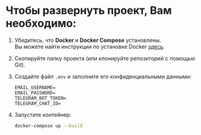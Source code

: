 # Чтобы развернуть проект, Вам необходимо:

1. Убедитесь, что **Docker** и **Docker Compose** установлены.  
   Вы можете найти инструкции по установке Docker [здесь](https://docs.docker.com/engine/install/).

2. Скопируйте папку проекта (или клонируйте репозиторий с помощью Git).

3. Создайте файл `.env` и заполните его конфиденциальными данными:
    ```IMAP_SERVER=
    EMAIL_USERNAME=
    EMAIL_PASSWORD=
    TELEGRAM_BOT_TOKEN=
    TELEGRAM_CHAT_ID=
5. Запустите контейнер:
   ```bash
   docker-compose up --build
